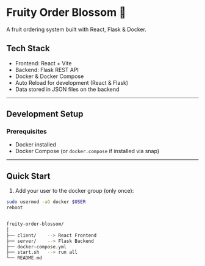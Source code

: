 # Fruity Order Blossom 🍉

A fruit ordering system built with React, Flask & Docker.

## Tech Stack
- Frontend: React + Vite
- Backend: Flask REST API
- Docker & Docker Compose
- Auto Reload for development (React & Flask)
- Data stored in JSON files on the backend

---

## Development Setup

### Prerequisites
- Docker installed
- Docker Compose (or `docker.compose` if installed via snap)

---

## Quick Start

1. Add your user to the docker group (only once):
```bash
sudo usermod -aG docker $USER
reboot


fruity-order-blossom/
│
├── client/    --> React Frontend
├── server/    --> Flask Backend
├── docker-compose.yml
├── start.sh   --> run all
└── README.md
